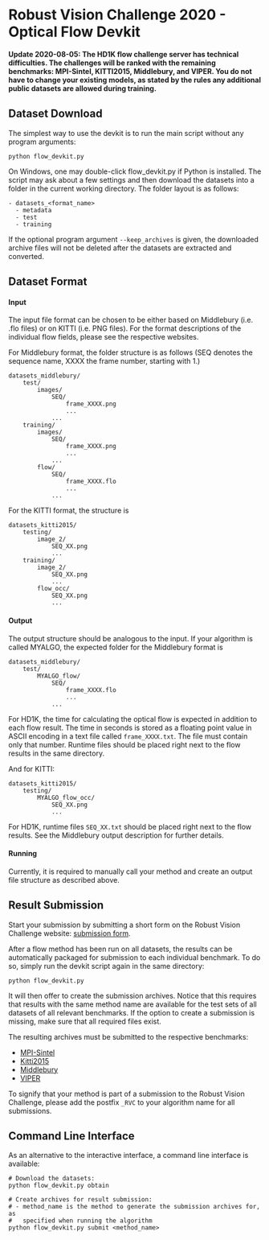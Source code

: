 # Robust Vision Challenge 2020 - Optical Flow Devkit #

**Update 2020-08-05: The  HD1K flow challenge server has technical difficulties. The challenges will be ranked with the remaining benchmarks: MPI-Sintel, KITTI2015, Middlebury, and VIPER. You do not have to change your existing models, as stated by the rules any additional public datasets are allowed during training.**

## Dataset Download ##

The simplest way to use the devkit is to run the main script without any program
arguments:
```
python flow_devkit.py
```
On Windows, one may double-click flow_devkit.py if Python is installed.
The script may ask about a few settings and then download the datasets into a
folder in the current working directory. The folder layout is as follows:

```
- datasets_<format_name>
  - metadata
  - test
  - training
```

If the optional program argument `--keep_archives` is given, the downloaded
archive files will not be deleted after the datasets are extracted
and converted.


## Dataset Format ##

#### Input ####

The input file format can be chosen to be either based on Middlebury
(i.e. .flo files) or on KITTI (i.e. PNG files). For the format
descriptions of the individual flow fields, please see the respective
websites.

For Middlebury format, the folder structure is as follows (SEQ denotes
the sequence name, XXXX the frame number, starting with 1.)

```
datasets_middlebury/
    test/
        images/
            SEQ/
                frame_XXXX.png
                ...
            ...
    training/
        images/
            SEQ/
                frame_XXXX.png
                ...
            ...
        flow/
            SEQ/
                frame_XXXX.flo
                ...
            ...
```

For the KITTI format, the structure is

```
datasets_kitti2015/
    testing/
        image_2/
            SEQ_XX.png
            ...
    training/
        image_2/
            SEQ_XX.png
            ...
        flow_occ/
            SEQ_XX.png
            ...
```

#### Output ####

The output structure should be analogous to the input.
If your algorithm is called MYALGO, the expected folder for the
Middlebury format is

```
datasets_middlebury/
    test/
        MYALGO_flow/
            SEQ/
                frame_XXXX.flo
                ...
            ...
```

For HD1K, the time for calculating the optical flow is expected in addition to each flow result.
The time in seconds is stored as a floating point value in ASCII encoding in a text file called ```frame_XXXX.txt```.
The file must contain only that number. Runtime files should be placed right next to the flow results in the same directory.

And for KITTI:

```
datasets_kitti2015/
    testing/
        MYALGO_flow_occ/
            SEQ_XX.png
            ...
```


For HD1K, runtime files ```SEQ_XX.txt``` should be placed right next to the flow results.
See the Middlebury output description for further details.

#### Running ####

Currently, it is required to manually call your method and create
an output file structure as described above.


## Result Submission ##

Start your submission by submitting a short form on the
Robust Vision Challenge website: [submission form](http://robustvision.net/submit.php#register).

After a flow method has been run on all datasets, the results can be
automatically packaged for submission to each individual benchmark. To do so,
simply run the devkit script again in the same directory:
```
python flow_devkit.py
```
It will then offer to create the submission archives. Notice that this requires
that results with the same method name are available for the test sets of all
datasets of all relevant benchmarks. If the option to create a submission is
missing, make sure that all required files exist.

The resulting archives must be submitted to the respective benchmarks:
* [MPI-Sintel](http://sintel.is.tue.mpg.de/login)
* [Kitti2015](<http://www.cvlibs.net/datasets/kitti/user_login.php>
)
* [Middlebury](http://vision.middlebury.edu/flow/submit/)
* [VIPER](https://playing-for-benchmarks.org/submissions/my/)

To signify that your method is part of a submission to the Robust Vision
Challenge, please add the postfix ``_RVC`` to your algorithm name for all
submissions.

## Command Line Interface ##

As an alternative to the interactive interface, a command line interface is
available:

```
# Download the datasets:
python flow_devkit.py obtain

# Create archives for result submission:
# - method_name is the method to generate the submission archives for, as
#   specified when running the algorithm
python flow_devkit.py submit <method_name>
```
